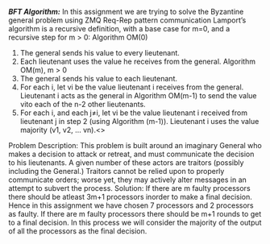 ***BFT Algorithm:*** 
In this assignment we are trying to solve the Byzantine general problem using ZMQ Req-Rep pattern communication
Lamport’s algorithm is a recursive definition, with a base case for m=0, and a recursive step for m > 0:
Algorithm OM(0)
1.	The general sends his value to every lieutenant.
2.	Each lieutenant uses the value he receives from the general.
Algorithm OM(m), m > 0
1.	The general sends his value to each lieutenant.
2.	For each i, let vi be the value lieutenant i receives from the general. Lieutenant i acts as the general in Algorithm OM(m-1) to send the value vito each of the n-2 other lieutenants.
3.	For each i, and each j≠i, let vi be the value lieutenant i received from lieutenant j in step 2 (using Algorithm (m-1)). Lieutenant i uses the value majority (v1, v2, … vn).<>

Problem Description:
This problem is built around an imaginary General who makes a decision to attack or retreat, and must communicate the decision to his lieutenants. A given number of these actors are traitors (possibly including the General.) Traitors cannot be relied upon to properly communicate orders; worse yet, they may actively alter messages in an attempt to subvert the process.
Solution: If there are m faulty processors there should be atleast 3m+1 processors inorder to make a final decision. Hence in this assignment we have chosen 7 processors and 2 processors as faulty. 
If there are m faulty processors there should be m+1 rounds to get to a final decision. In this process we will consider the majority of the output of all the processors as the final decision.
